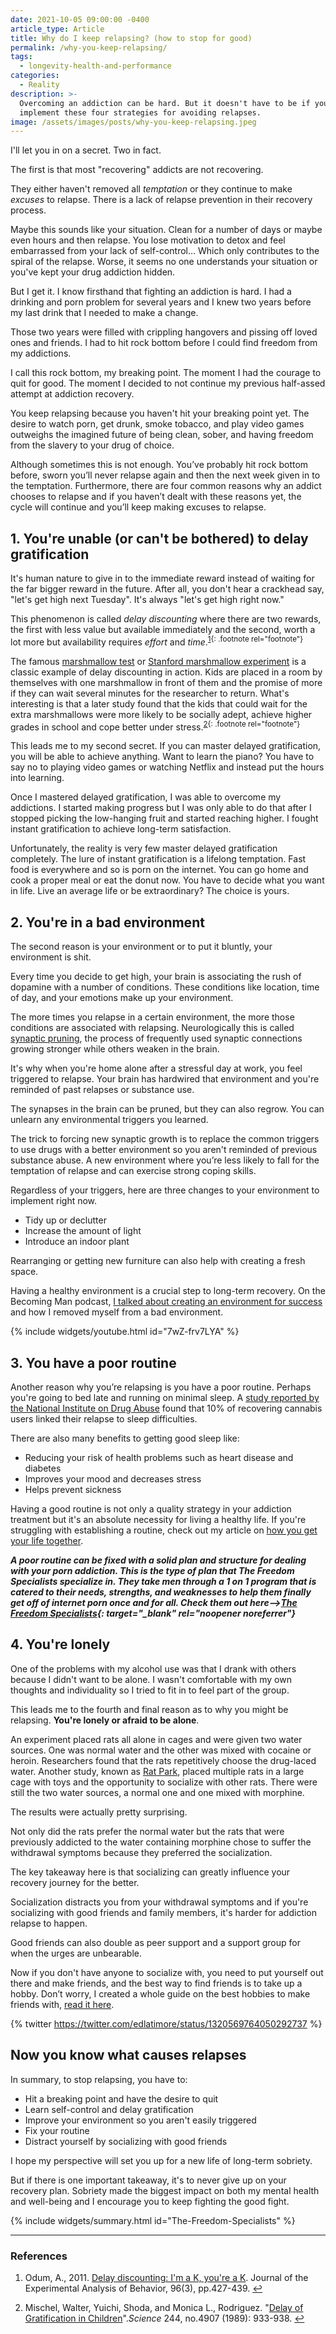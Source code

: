 ```yaml
---
date: 2021-10-05 09:00:00 -0400
article_type: Article
title: Why do I keep relapsing? (how to stop for good)
permalink: /why-you-keep-relapsing/
tags:
  - longevity-health-and-performance
categories:
  - Reality
description: >-
  Overcoming an addiction can be hard. But it doesn't have to be if you
  implement these four strategies for avoiding relapses.
image: /assets/images/posts/why-you-keep-relapsing.jpeg
---
```

I'll let you in on a secret. Two in fact.

The first is that most "recovering" addicts are not recovering.

They either haven't removed all *temptation* or they continue to make *excuses* to relapse. There is a lack of relapse prevention in their recovery process.

Maybe this sounds like your situation. Clean for a number of days or maybe even hours and then relapse. You lose motivation to detox and feel embarrassed from your lack of self-control… Which only contributes to the spiral of the relapse. Worse, it seems no one understands your situation or you've kept your drug addiction hidden.

But I get it. I know firsthand that fighting an addiction is hard. I had a drinking and porn problem for several years and I knew two years before my last drink that I needed to make a change.

Those two years were filled with crippling hangovers and pissing off loved ones and friends. I had to hit rock bottom before I could find freedom from my addictions.

I call this rock bottom, my breaking point. The moment I had the courage to quit for good. The moment I decided to not continue my previous half-assed attempt at addiction recovery.

You keep relapsing because you haven't hit your breaking point yet. The desire to watch porn, get drunk, smoke tobacco, and play video games outweighs the imagined future of being clean, sober, and having freedom from the slavery to your drug of choice.

Although sometimes this is not enough. You’ve probably hit rock bottom before, sworn you’ll never relapse again and then the next week given in to the temptation. Furthermore, there are four common reasons why an addict chooses to relapse and if you haven’t dealt with these reasons yet, the cycle will continue and you’ll keep making excuses to relapse.

## 1\. You're unable (or can't be bothered) to delay gratification

It's human nature to give in to the immediate reward instead of waiting for the far bigger reward in the future. After all, you don't hear a crackhead say, "let's get high next Tuesday". It's always "let's get high right now."

This phenomenon is called *delay discounting* where there are two rewards, the first with less value but available immediately and the second, worth a lot more but availability requires *effort* and *time*.<sup>[1](#fn:1){: .footnote rel="footnote"}</sup>

The famous [marshmallow test](https://www.youtube.com/watch?v=QX_oy9614HQ) or [Stanford marshmallow experiment](https://en.wikipedia.org/wiki/Stanford_marshmallow_experiment) is a classic example of delay discounting in action. Kids are placed in a room by themselves with one marshmallow in front of them and the promise of more if they can wait several minutes for the researcher to return. What's interesting is that a later study found that the kids that could wait for the extra marshmallows were more likely to be socially adept, achieve higher grades in school and cope better under stress.<sup>[2](#fn:2){: .footnote rel="footnote"}</sup>

This leads me to my second secret. If you can master delayed gratification, you will be able to achieve anything. Want to learn the piano? You have to say no to playing video games or watching Netflix and instead put the hours into learning.

Once I mastered delayed gratification, I was able to overcome my addictions. I started making progress but I was only able to do that after I stopped picking the low-hanging fruit and started reaching higher. I fought instant gratification to achieve long-term satisfaction.

Unfortunately, the reality is very few master delayed gratification completely. The lure of instant gratification is a lifelong temptation. Fast food is everywhere and so is porn on the internet. You can go home and cook a proper meal or eat the donut now. You have to decide what you want in life. Live an average life or be extraordinary? The choice is yours.

## 2\. You're in a bad environment

The second reason is your environment or to put it bluntly, your environment is shit.

Every time you decide to get high, your brain is associating the rush of dopamine with a number of conditions. These conditions like location, time of day, and your emotions make up your environment.

The more times you relapse in a certain environment, the more those conditions are associated with relapsing. Neurologically this is called [synaptic pruning](https://archives.drugabuse.gov/blog/post/sculpting-your-brain-science-addiction), the process of frequently used synaptic connections growing stronger while others weaken in the brain.

It's why when you're home alone after a stressful day at work, you feel triggered to relapse. Your brain has hardwired that environment and you're reminded of past relapses or substance use.

The synapses in the brain can be pruned, but they can also regrow. You can unlearn any environmental triggers you learned.

The trick to forcing new synaptic growth is to replace the common triggers to use drugs with a better environment so you aren't reminded of previous substance abuse. A new environment where you’re less likely to fall for the temptation of relapse and can exercise strong coping skills.

Regardless of your triggers, here are three changes to your environment to implement right now.

* Tidy up or declutter
* Increase the amount of light
* Introduce an indoor plant

Rearranging or getting new furniture can also help with creating a fresh space.

Having a healthy environment is a crucial step to long-term recovery. On the Becoming Man podcast, [I talked about creating an environment for success](https://www.youtube.com/watch?v=7wZ-frv7LYA) and how I removed myself from a bad environment.

{% include widgets/youtube.html id="7wZ-frv7LYA" %}

## 3\. You have a poor routine

Another reason why you’re relapsing is you have a poor routine. Perhaps you're going to bed late and running on minimal sleep. A [study reported by the National Institute on Drug Abuse](https://www.drugabuse.gov/about-nida/noras-blog/2020/03/connections-between-sleep-substance-use-disorders) found that 10% of recovering cannabis users linked their relapse to sleep difficulties.

There are also many benefits to getting good sleep like:

* Reducing your risk of health problems such as heart disease and diabetes
* Improves your mood and decreases stress
* Helps prevent sickness

Having a good routine is not only a quality strategy in your addiction treatment but it's an absolute necessity for living a healthy life. If you're struggling with establishing a routine, check out my article on [how you get your life together](https://edlatimore.com/how-to-get-your-life-together/).

***A poor routine can be fixed with a solid plan and structure for dealing with your porn addiction. This is the type of plan that The Freedom Specialists specialize in. They take men through a 1 on 1 program that is catered to their needs, strengths, and weaknesses to help them finally get off of internet porn once and for all. Check them out here—&gt;[The Freedom Specialists](https://rebrand.ly/46ytxku){: target="_blank" rel="noopener noreferrer"}***

## 4\. You're lonely

One of the problems with my alcohol use was that I drank with others because I didn't want to be alone. I wasn't comfortable with my own thoughts and individuality so I tried to fit in to feel part of the group.

This leads me to the fourth and final reason as to why you might be relapsing. **You're lonely or afraid to be alone**.

An experiment placed rats all alone in cages and were given two water sources. One was normal water and the other was mixed with cocaine or heroin. Researchers found that the rats repetitively choose the drug-laced water. Another study, known as [Rat Park](https://en.wikipedia.org/wiki/Rat_Park), placed multiple rats in a large cage with toys and the opportunity to socialize with other rats. There were still the two water sources, a normal one and one mixed with morphine.

The results were actually pretty surprising.

Not only did the rats prefer the normal water but the rats that were previously addicted to the water containing morphine chose to suffer the withdrawal symptoms because they preferred the socialization.

The key takeaway here is that socializing can greatly influence your recovery journey for the better.

Socialization distracts you from your withdrawal symptoms and if you're socializing with good friends and family members, it's harder for addiction relapse to happen.

Good friends can also double as peer support and a support group for when the urges are unbearable.

Now if you don't have anyone to socialize with, you need to put yourself out there and make friends, and the best way to find friends is to take up a hobby. Don’t worry, I created a whole guide on the best hobbies to make friends with, [read it here](https://edlatimore.com/hobbies-to-make-friends/).

{% twitter https://twitter.com/edlatimore/status/1320569764050292737 %}

## Now you know what causes relapses

In summary, to stop relapsing, you have to:

* Hit a breaking point and have the desire to quit
* Learn self-control and delay gratification
* Improve your environment so you aren't easily triggered
* Fix your routine
* Distract yourself by socializing with good friends

I hope my perspective will set you up for a new life of long-term sobriety.

But if there is one important takeaway, it's to never give up on your recovery plan. Sobriety made the biggest impact on both my mental health and well-being and I encourage you to keep fighting the good fight.

{% include widgets/summary.html id="The-Freedom-Specialists" %}

---

### References

<div class="footnotes" role="doc-endnotes"><ol><li id="fn:1" role="doc-endnote"><p>Odum, A., 2011. <a href="https://www.ncbi.nlm.nih.gov/pmc/articles/PMC3213005/">Delay discounting: I'm a K, you're a K</a>. Journal of the Experimental Analysis of Behavior, 96(3), pp.427-439.&nbsp;<a class="reversefootnote" role="doc-backlink" href="#fnref:1">↩</a></p></li><li id="fn:2" role="doc-endnote"><p>Mischel, Walter, Yuichi, Shoda, and Monica L., Rodriguez. "<a href="https://www.science.org/lookup/doi/10.1126/science.2658056">Delay of Gratification in Children</a>".<em>Science</em> 244, no.4907 (1989): 933-938.&nbsp;<a class="reversefootnote" role="doc-backlink" href="#fnref:2">↩</a></p></li></ol></div>